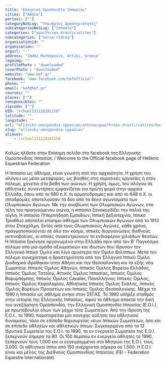 ```yaml
---
title: "Ελληνική Ομοσπονδία Ιππασίας"
cities: ["Αθήνα"]
perioxi: [""]
categoryNoSLug: "Υπαιθρίες Δραστηριότητες"
subcategoriesNoSLug: ["Ιππασία"]
categories: ["ypaithries-drastiriotites"]
subcategories: ["horse-riding"]
organisationid: ""
organisation: ""
orgurl: "-"
address: "19402 Markópoulo, Attiki, Greece"
logoimg: ""
profilePhoto : "downloaded"
coverPhoto : "downloaded"
website: "www.hef.gr"
facebook: "www.facebook.com/hefofficial"
phone: ""
email: "hef@hef.gr"
courses: ""
places: [""]
rensponsibles: ""
zipcode: [""]
UID: "school131120181158"
latitude: ""
longitude: ""
url: "elliniki-omospondia-ippasias/athina/ypaithries-drastiriotites/horse-riding"
slug: "elliniki-omospondia-ippasias"
aliases:
    - /school131120181158
---
```



Kαλώς ήλθατε στην Eπίσημη σελίδα στο facebook της Ελληνικής Ομοσπονδίας Ιππασίας / Welcome to the Official facebook page of Hellenic Equestrian Federation

Η Ιππασία ως άθλημα, είναι γνωστή από την αρχαιότητα. Η χρήση του αλόγου ως μέσο μεταφοράς, ως βοηθός στις αγροτικές εργασίες ή στον πόλεμο, χάνεται στα βάθη των αιώνων. Η χρήση, όμως, του αλόγου σε αθλητικές συναντήσεις εμφανίζεται για πρώτη φορά στην αρχαία Ελλάδα, όπου από το 680 π.Χ. οι αρματοδρομίες και από το 648 π.Χ. οι ιπποδρομίες αποτελούσαν τα δύο από τα δέκα αγωνίσματα των Ολυμπιακών Αγώνων. Με την αναβίωση των Ολυμπιακών Αγώνων, στα τέλη του προηγούμενου αιώνα, η ιππασία ξανακερδίζει την παλιά της αίγλη. Η ιππασία (Υπερπήδηση Εμποδίων, Ιππική Δεξιοτεχνία, Ιππικό Τρίαθλο) αποτελεί επίσημο άθλημα των Ολυμπιακών Αγώνων από το 1912 στην Στοκχόλμη. Εκτός από τους Ολυμπιακούς Αγώνες, κάθε χρόνο, πραγματοποιούνται σε όλο τον κόσμο, ιππικές διοργανώσεις διεθνούς ακτινοβολίας, οι οποίες συγκεντρώνουν το ενδιαφέρον χιλιάδων θεατών. Η Ιππασία ξεκίνησε οργανωμένα στην Ελλάδα πριν από τον Β&#39; Παγκόσμιο πόλεμο από μια ομάδα αξιωματικών και ιδιωτών που ίδρυσαν τον Ελληνικό Ιππικό Όμιλο και λίγο αργότερα τον Όμιλο Φιλίππων. Μετά τον πόλεμο συνεχίστηκε η δραστηριότητα από τον Ελληνικό Ιππικό Όμιλο. Διαδοχικά ιδρύθηκαν στην Αθήνα και την Θεσσαλονίκη και τα εξής νέα Σωματεία: Ιππικός Όμιλος Αθηνών, Ιππικός Όμιλος Βορείου Ελλάδος, Ιππικός Όμιλος Τατοΐου, Αττικός Όμιλος Ιππασίας, Ιππικός Όμιλος Βαρυμπόμπης, Ιππικός Όμιλος Cavalier, Πανελλήνιος Ιππικός Όμιλος, Ιππικός Όμιλος Κεφαλαρίου, Αθλητικός Ιππικός Όμιλος Εκάλης, Ιππικός Όμιλος Βορείων Προαστίων και Ιππικός Όμιλος Θεσσαλονίκης. Μέχρι το 1990 η Ιππασία ως άθλημα ανήκε στον ΣΕΓΑΣ. Το 1990 υπήρξε σταθμός στην ιστορία της Ελληνικής Ιππασίας, αφού το άθλημα αποκτά την δική του ανεξάρτητη Ομοσπονδία, την Ελληνική Ομοσπονδία Ιππασίας (Ε.Ο.Ι.), με πρωτοβουλία όλων των μέχρι τότε Σωματείων. Από την ίδρυση της Ε.Ο.Ι., το 1990, παρατηρείται μία συνεχής αύξηση του αθλητικού δυναμικού, τόσο σε επίπεδο δημιουργίας νέων Ιππικών Σωματείων, όσο και σε επίπεδο αθλητών και αθλητικών ίππων. Συγκεκριμένα από τα 12 Ιδρυτικά Σωματεία της Ε.Ο.Ι. το 1990, τα εν ενεργεία Σωματεία της Ε.Ο.Ι. ξεπερνούν σήμερα τα 80. Οι 100 περίπου εν ενεργεία αθλητές το 1990, ξεπερνούν τους 1.000 και οι εγγεγραμμένοι στο Μητρώο της Ε.Ο.Ι. τους 3.000. Οι αθλητικοί ίπποι από 150 ανέρχονται σήμερα σε 1.500. Η Ε.Ο.Ι. είναι και μέλος της Διεθνούς Ομοσπονδίας Ιππασίας (FEI - Federation Equestre Internationale).